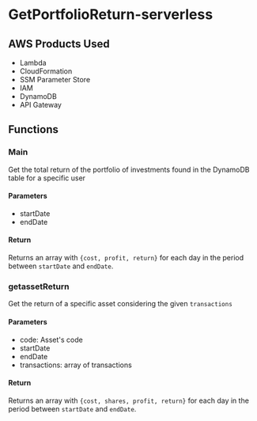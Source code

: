 # GetPortfolioReturn-serverless

## AWS Products Used

* Lambda
* CloudFormation
* SSM Parameter Store
* IAM
* DynamoDB
* API Gateway

## Functions

### Main 

Get the total return of the portfolio of investments found in the DynamoDB table for a specific user

#### Parameters
* startDate
* endDate

#### Return

Returns an array with `{cost, profit, return}` for each day in the period between `startDate` and `endDate`.

### getassetReturn

Get the return of a specific asset considering the given `transactions`

#### Parameters

* code: Asset's code
* startDate
* endDate
* transactions: array of transactions 

#### Return

Returns an array with `{cost, shares, profit, return}` for each day in the period between `startDate` and `endDate`.